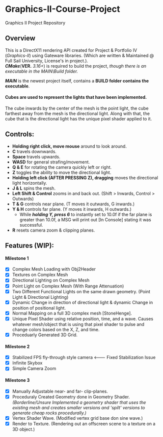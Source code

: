# Graphics-II-Course-Project
Graphics II Project Repository

## Overview
This is a DirectX11 rendering API created for Project & Portfolio IV (*Graphics-II*) using Gateware libraries. (Which are written & Maintained @ Full Sail University, License's in project.).  
***CMake***(**VER.** *3.16+*) is required to build the project, *though there is an executable in the MAIN\Build folder.*

***MAIN*** is the newest project itself, contains a **BUILD folder contains the executable**.
#### Cubes are used to represent the lights that have been implemented.
The cube inwards by the center of the mesh is the point light, the cube farthest away from the mesh is the directional light.
Along with that, the cube that is the directional light has the unique pixel shader applied to it.

## Controls:
- **Holding right click, move mouse** around to look around.
- **C** travels downwards.
- **Space** travels upwards.
- **WASD** for general strafing/movement.
- **Q & E** for rotating the camera quickly left or right.
- **Z** toggles the ability to move the directional light.
- **Holding left click (AFTER PRESSING Z), dragging** moves the directional light horizontally.
- **J & L** spins the mesh.
- **Left Shift & Control** zooms in and back out. (Shift > Inwards, Control > Outwards)
- **T & G** controls near plane. (T moves it outwards, G inwards.)
- **Y & H** controls far plane. (Y moves it inwards, H outwards.) 
	- While ***holding Y, press 6*** to instantly set to 10.0f if the far plane is greater than 10.0f, a MSG will print out [In Console] stating it was successful.
- **R** resets camera zoom & clipping planes.

## Features (WIP):

#### Milestone 1
- [x] Complex Mesh Loading with Obj2Header
- [x] Textures on Complex Mesh
- [x] Directional Lighting on Complex Mesh
- [x] Point Light on Complex Mesh (With Range Attenuation)
- [x] Two Different Functional Lights on the same drawn geometry. (Point Light & Directional Lighting)
- [x] Dynamic Change in direction of directional light & dynamic Change in position of positional light.
- [x] Normal Mapping on a full 3D complex mesh [StoneHenge].
- [x] Unique Pixel Shader using relative position, time, and a wave. Causes whatever mesh/object that is using that pixel shader to pulse and change colors based on the X, Z, and time.
- [x] Proceduarly Generated 3D Grid.
#### Milestone 2
- [x] Stabilized FPS fly-through style camera <--- Fixed Stabilization Issue
- [x] Infinite Skybox
- [x] Simple Camera Zoom
#### Milestone 3
- [x] Manually Adjustable near- and far- clip-planes.
- [x] Proceduraly Created Geometry done in Geometry Shader. *(Borderline/Unsure Implemented a geometry shader that uses the existing mesh and creates smaller versions and 'spilt' versions to generate cheap rocks procedurally.)*
- [x] Vertex Shader Wave. (Modified vertex grid base don sine wave.)
- [x] Render to Texture. (Rendering out an offscreen scene to a texture on a 3D object.)